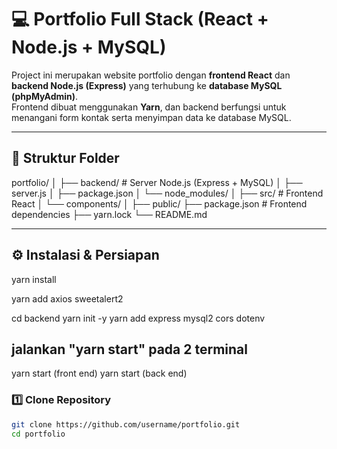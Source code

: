 # 💻 Portfolio Full Stack (React + Node.js + MySQL)

Project ini merupakan website portfolio dengan **frontend React** dan **backend Node.js (Express)** yang terhubung ke **database MySQL (phpMyAdmin)**.  
Frontend dibuat menggunakan **Yarn**, dan backend berfungsi untuk menangani form kontak serta menyimpan data ke database MySQL.

---

## 🧩 Struktur Folder

portfolio/
│
├── backend/ # Server Node.js (Express + MySQL)
│ ├── server.js
│ ├── package.json
│ └── node_modules/
│
├── src/ # Frontend React
│ └── components/
│
├── public/
├── package.json # Frontend dependencies
├── yarn.lock
└── README.md

---

## ⚙️ Instalasi & Persiapan

yarn install

yarn add axios sweetalert2

cd backend
yarn init -y
yarn add express mysql2 cors dotenv

## jalankan "yarn start" pada 2 terminal

yarn start (front end)
yarn start (back end)

### 1️⃣ Clone Repository

```bash
git clone https://github.com/username/portfolio.git
cd portfolio
```
